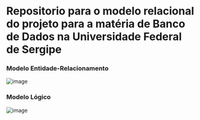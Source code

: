 # Repositorio para o modelo relacional do projeto para a matéria de Banco de Dados na Universidade Federal de Sergipe

### Modelo Entidade-Relacionamento
![image](https://github.com/user-attachments/assets/7f7e4102-27bc-494c-a01c-d54015794aad)


### Modelo Lógico
![image](https://github.com/user-attachments/assets/16cb7036-ca2d-4b82-ae82-85e79378afc7)
